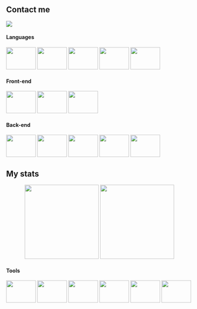 ## Contact me
<div>
<a href="https://www.linkedin.com/in/marcelo-kodaira-de-almeida-434571252/" target="_blank">
<img src="https://img.shields.io/badge/LinkedIn-0077B5?style=for-the-badge&logo=linkedin&logoColor=white" target="_blank"/>
</a>
 

#### Languages
<div>
<img height="60" width="80" src="https://cdn.jsdelivr.net/gh/devicons/devicon/icons/html5/html5-plain-wordmark.svg" />
<img height="60" width="80" src="https://cdn.jsdelivr.net/gh/devicons/devicon/icons/css3/css3-plain-wordmark.svg" />
<img height="60" width="80" src="https://cdn.jsdelivr.net/gh/devicons/devicon/icons/javascript/javascript-original.svg" />
<img height="60" width="80" src="https://cdn.jsdelivr.net/gh/devicons/devicon/icons/typescript/typescript-original.svg" />
<img height="60" width="80" src="https://cdn.jsdelivr.net/gh/devicons/devicon/icons/python/python-original.svg" />
 
</div>

#### Front-end
<div>
<img height="60" width="80" src="https://cdn.jsdelivr.net/gh/devicons/devicon/icons/react/react-original.svg" />
 <img height="60" width="80" src="https://cdn.jsdelivr.net/gh/devicons/devicon/icons/materialui/materialui-original.svg" />
<img height="60" width="80" src="https://cdn.jsdelivr.net/gh/devicons/devicon/icons/redux/redux-original.svg" />
</div>

#### Back-end
<div>
<img height="60" width="80" src="https://cdn.jsdelivr.net/gh/devicons/devicon/icons/postgresql/postgresql-original.svg" />
<img height="60" width="80" src="https://cdn.jsdelivr.net/gh/devicons/devicon/icons/mysql/mysql-plain.svg" />
<img height="60" width="80" src="https://cdn.jsdelivr.net/gh/devicons/devicon/icons/nodejs/nodejs-original.svg" />
<img height="60" width="80" src="https://cdn.jsdelivr.net/gh/devicons/devicon/icons/express/express-original-wordmark.svg" />
<img height="60" width="80" src="https://cdn.jsdelivr.net/gh/devicons/devicon/icons/jest/jest-plain.svg" />
</div>

## My stats
<div align="center">
<img height="200em"  src="https://github-readme-stats.vercel.app/api?username=marcelo-kodaira&count_private=true&show_icons=true&theme=codeSTACKr" />
 <img height="200em"  src="https://github-readme-stats.vercel.app/api/top-langs/?username=marcelo-kodaira&theme=codeSTACKr&langs_count=3" />
</div>
          

#### Tools
<div>
<img height="60" width="80" src="https://cdn.jsdelivr.net/gh/devicons/devicon/icons/docker/docker-plain-wordmark.svg" />
<img height="60" width="80" src="https://cdn.jsdelivr.net/gh/devicons/devicon/icons/git/git-plain.svg" />
<img height="60" width="80" src="https://cdn.jsdelivr.net/gh/devicons/devicon/icons/github/github-original.svg" />
<img height="60" width="80" src="https://cdn.jsdelivr.net/gh/devicons/devicon/icons/trello/trello-plain.svg" />
<img height="60" width="80" src="https://cdn.jsdelivr.net/gh/devicons/devicon/icons/jira/jira-plain.svg" />
<img height="60" width="80" src="https://cdn.jsdelivr.net/gh/devicons/devicon/icons/slack/slack-original.svg" />             
</div>
